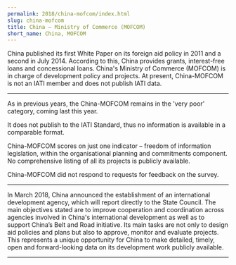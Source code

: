 ```yaml
---
permalink: 2018/china-mofcom/index.html
slug: china-mofcom
title: China – Ministry of Commerce (MOFCOM)
short_name: China, MOFCOM
---
```


China published its first White Paper on its foreign aid policy in 2011 and a second in July 2014. According to this, China provides grants, interest-free loans and concessional loans. China's Ministry of Commerce (MOFCOM) is in charge of development policy and projects. At present, China-MOFCOM is not an IATI member and does not publish IATI data.

---

As in previous years, the China-MOFCOM remains in the 'very poor' category, coming last this year.

It does not publish to the IATI Standard, thus no information is available in a comparable format.

China-MOFCOM scores on just one indicator – freedom of information legislation, within the organisational planning and commitments component. No comprehensive listing of all its projects is publicly available.

China-MOFCOM did not respond to requests for feedback on the survey.

---

In March 2018, China announced the establishment of an international development agency, which will report directly to the State Council. The main objectives stated are to improve cooperation and coordination across agencies involved in China's international development as well as to support China’s Belt and Road initiative. Its main tasks are not only to design aid policies and plans but also to approve, monitor and evaluate projects. This represents a unique opportunity for China to make detailed, timely, open and forward-looking data on its development work publicly available.

---
